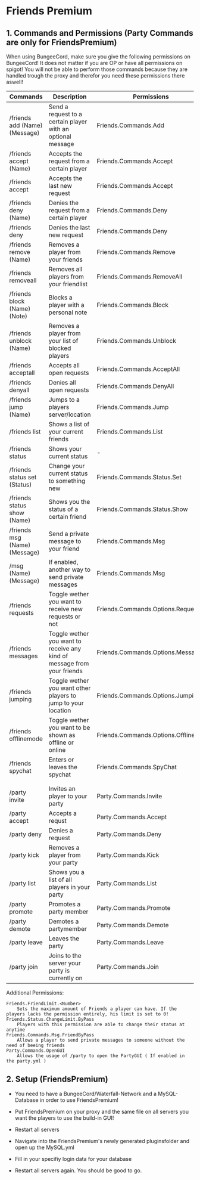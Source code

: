 # Friends Premium

## 1. Commands and Permissions (Party Commands are only for FriendsPremium)

When using BungeeCord, make sure you give the following permissions on BungeeCord!
It does not matter if you are OP or have all permissions on spigot! You will not be able to perform those commands because they are handled trough the proxy and therefor you need these permissions there aswell!

| Commands | Description | Permissions |
| --- | --- | --- |
| /friends add (Name) (Message) | Send a request to a certain player with an optional message | Friends.Commands.Add |
| /friends accept (Name) | Accepts the request from a certain player | Friends.Commands.Accept |
| /friends accept | Accepts the last new request | Friends.Commands.Accept |
| /friends deny (Name) | Denies the request from a certain player | Friends.Commands.Deny |
| /friends deny | Denies the last new request | Friends.Commands.Deny |
| /friends remove (Name) | Removes a player from your friends | Friends.Commands.Remove |
| /friends removeall | Removes all players from your friendlist | Friends.Commands.RemoveAll |
| /friends block (Name) (Note) | Blocks a player with a personal note | Friends.Commands.Block |
| /friends unblock (Name) | Removes a player from your list of blocked players | Friends.Commands.Unblock |
| /friends acceptall | Accepts all open requests | Friends.Commands.AcceptAll |
| /friends denyall | Denies all open requests | Friends.Commands.DenyAll |
| /friends jump (Name) | Jumps to a players server/location | Friends.Commands.Jump
| /friends list | Shows a list of your current friends | Friends.Commands.List |
| /friends status | Shows your current status | - |
| /friends status set (Status) | Change your current status to something new | Friends.Commands.Status.Set |
| /friends status show (Name) | Shows you the status of a certain friend | Friends.Commands.Status.Show |
| /friends msg (Name) (Message) | Send a private message to your friend | Friends.Commands.Msg |
| /msg (Name) (Message) | If enabled, another way to send private messages | Friends.Commands.Msg |
| /friends requests | Toggle wether you want to receive new requests or not | Friends.Commands.Options.Requests |
| /friends messages | Toggle wether you want to receive any kind of message from your friends | Friends.Commands.Options.Messages |
| /friends jumping | Toggle wether you want other players to jump to your location | Friends.Commands.Options.Jumping |
| /friends offlinemode | Toggle wether you want to be shown as offline or online | Friends.Commands.Options.Offline |
| /friends spychat | Enters or leaves the spychat | Friends.Commands.SpyChat |
||||
||||
| /party invite <Name> | Invites an player to your party | Party.Commands.Invite |
| /party accept <Name> | Accepts a requst | Party.Commands.Accept |
| /party deny <Name> | Denies a request | Party.Commands.Deny |
| /party kick <Name> | Removes a player from your party | Party.Commands.Kick |
| /party list | Shows you a list of all players in your party | Party.Commands.List |
| /party promote <Name> | Promotes a party member | Party.Commands.Promote |
| /party demote <Name> | Demotes a partymember | Party.Commands.Demote |
| /party leave | Leaves the party | Party.Commands.Leave |
| /party join | Joins to the server your party is currently on | Party.Commands.Join |
  
Additional Permissions:

    Friends.FriendLimit.<Number>
        Sets the maximum amount of Friends a player can have. If the players lacks the permission entirely, his limit is set to 0!
    Friends.Status.ChangeLimit.ByPass
        Players with this permission are able to change their status at anytime
    Friends.Commands.Msg.FriendByPass
        Allows a player to send private messages to someone without the need of beeing friends
    Party.Commands.OpenGUI
        Allows the usage of /party to open the PartyGUI ( If enabled in the party.yml )


## 2. Setup (FriendsPremium)

- You need to have a BungeeCord/Waterfall-Network and a MySQL-Database in order to use FriendsPremium!

- Put FriendsPremium on your proxy and the same file on all servers you want the players to use the build-in GUI!
- Restart all servers
- Navigate into the FriendsPremium's newly generated pluginsfolder and open up the MySQL.yml
- Fill in your specifiy login data for your database
- Restart all servers again. You should be good to go.


